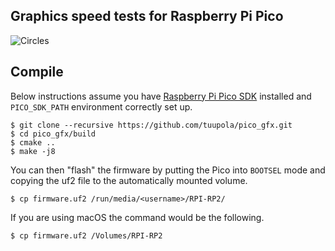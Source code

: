 ## Graphics speed tests for Raspberry Pi Pico

![Circles](https://appelsiini.net/img/2020/pod-draw-circle.png)


## Compile

Below instructions assume you have [Raspberry Pi Pico SDK](https://github.com/raspberrypi/pico-sdk) installed and `PICO_SDK_PATH` environment correctly set up.

```
$ git clone --recursive https://github.com/tuupola/pico_gfx.git
$ cd pico_gfx/build
$ cmake ..
$ make -j8
```

You can then "flash" the firmware by putting the Pico into `BOOTSEL` mode and copying the uf2 file to the automatically mounted volume.

```
$ cp firmware.uf2 /run/media/<username>/RPI-RP2/
```

If you are using macOS the command would be the following.

```
$ cp firmware.uf2 /Volumes/RPI-RP2
```
